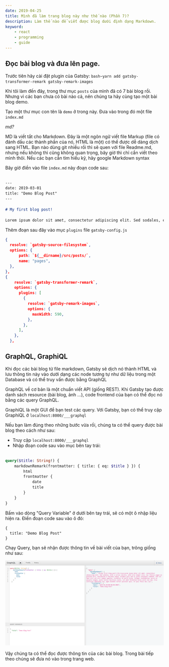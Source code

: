 ```yaml
---
date: 2019-04-25
title: Mình đã làm trang blog này như thế nào (Phần 7)?
description: Làm thế nào để viết được blog dưới định dạng Markdown.
keyword:
    - react
    - programming
    - guide
---
```


## Đọc bài blog và đưa lên page.

Trước tiên hãy cài đặt plugin của Gatsby:
`bash~yarn add gatsby-transformer-remark gatsby-remark-images`

Khi tôi làm đến đây, trong thư mục `posts` của mình đã có 7 bài blog rồi. Nhưng vì các bạn chưa có bài nào cả, nên chúng ta hãy cùng tạo một bài blog demo.

Tạo một thư mục con tên là `demo` ở trong này. Đưa vào trong đó một file `index.md`

_md?_

MD là viết tắt cho Markdown. Đây là một ngôn ngữ viết file Markup (file có đánh dấu các thành phần của nó, HTML là một) có thể được dễ dàng dịch sang HTML. Bạn nào dùng git nhiều rồi thì sẽ quen với file Readme.md, nhưng nếu không thì cũng không quan trọng, bây giờ thì chỉ cần viết theo mình thôi. Nếu các bạn cần tìm hiểu kỹ, hãy google Markdown syntax

Bây giờ điền vào file `index.md` này đoạn code sau:

```markdown

---
date: 2019-03-01  
title: "Demo Blog Post"  
---

# My first blog post!

Lorem ipsum dolor sit amet, consectetur adipiscing elit. Sed sodales, erat a cursus iaculis, ante eros tempor eros, nec rhoncus augue ex gravida orci. Vestibulum a faucibus neque. Vivamus quis sem ut justo consequat commodo. Sed sit amet orci vel orci semper egestas. Curabitur et porta lorem. Integer condimentum, purus eu posuere congue, justo tellus facilisis justo, sit amet fermentum nulla velit non sem. Cras ultricies imperdiet est, eget blandit tortor pulvinar quis. Ut quis felis dui.
```

Thêm đoạn sau đây vào mục `plugins` file `gatsby-config.js`

```json
{
  resolve: `gatsby-source-filesystem`,
  options: {
      path: `${__dirname}/src/posts/`,
      name: "pages",
  },
},
{
    resolve: `gatsby-transformer-remark`,
    options: {
      plugins: [
        {
          resolve: `gatsby-remark-images`,
          options: {
            maxWidth: 590,
          },
        },
      ],
    },
  },
```

## GraphQL, GraphiQL

Khi đọc các bài blog từ file markdown, Gatsby sẽ dịch nó thành HTML và lưu thông tin này vào dưới dạng các node tương tự như dữ liệu trong một Database và có thể truy vấn được bằng GraphQL

GraphQL về cơ bản là một chuẩn viết API (giống REST). Khi Gatsby tạo được danh sách resource (bài blog, ảnh ...), code frontend của bạn có thể đọc nó bằng các query GraphQL.

GraphiQL là một GUI để bạn test các query. Với Gatsby, bạn có thể truy cập GraphiQL ở `localhost:8000/___graphql`

Nếu bạn làm đúng theo những bước vừa rồi, chúng ta có thể query được bài blog theo cách như sau:

-   Truy cập `localhost:8000/___graphql`
-   Nhập đoạn code sau vào mục bên tay trái:

```graphql

query($title: String!) {
    markdownRemark(frontmatter: { title: { eq: $title } }) {
        html
        frontmatter {
            date
            title
        }
    }
}
```

Bấm vào dòng "Query Variable" ở dưới bên tay trái, sẽ có một ô nhập liệu hiện ra. Điền đoạn code sau vào ô đó:

```json5
{
  title: "Demo Blog Post"
}
```

Chạy Query, bạn sẽ nhận được thông tin về bài viết của bạn, trông giống như sau:

![query](query.png)

Vậy chúng ta có thể đọc được thông tin của các bài blog. Trong bài tiếp theo chúng sẽ đưa nó vào trong trang web.
